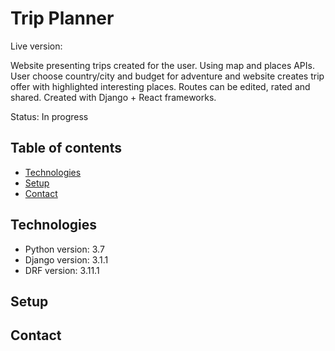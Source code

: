 # Trip Planner

Live version: 

Website presenting trips created for the user. Using map and places APIs. User choose country/city and budget for adventure and website creates trip offer with highlighted interesting places. Routes can be edited, rated and shared. Created with Django + React frameworks.

Status: In progress 


## Table of contents
* [Technologies](#technologies)
* [Setup](#setup)
* [Contact](#contact)

## Technologies
* Python version: 3.7
* Django version: 3.1.1
* DRF version: 3.11.1

## Setup



## Contact
